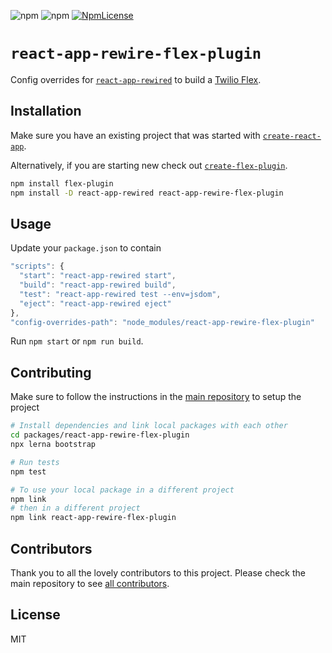 ![npm](https://img.shields.io/npm/v/react-app-rewire-flex-plugin.svg?style=flat-square)
![npm](https://img.shields.io/npm/dt/react-app-rewire-flex-plugin.svg?style=flat-square)
[![NpmLicense](https://img.shields.io/npm/l/react-app-rewire-flex-plugin.svg?style=flat-square)](LICENSE.md)

# `react-app-rewire-flex-plugin`

Config overrides for [`react-app-rewired`](https://npm.im/react-app-rewired) to build a [Twilio Flex](https://www.twilio.com/flex).

## Installation

Make sure you have an existing project that was started with [`create-react-app`](https://npm.im/create-react-app).

Alternatively, if you are starting new check out [`create-flex-plugin`](https://npm.im/create-flex-plugin).

```bash
npm install flex-plugin
npm install -D react-app-rewired react-app-rewire-flex-plugin
```

## Usage

Update your `package.json` to contain

```js
"scripts": {
  "start": "react-app-rewired start",
  "build": "react-app-rewired build",
  "test": "react-app-rewired test --env=jsdom",
  "eject": "react-app-rewired eject"
},
"config-overrides-path": "node_modules/react-app-rewire-flex-plugin"
```

Run `npm start` or `npm run build`.

## Contributing

Make sure to follow the instructions in the [main repository](https://github.com/twilio/flex-plugin-builder#contributing) to setup the project

```bash
# Install dependencies and link local packages with each other
cd packages/react-app-rewire-flex-plugin
npx lerna bootstrap

# Run tests
npm test

# To use your local package in a different project
npm link
# then in a different project
npm link react-app-rewire-flex-plugin
```

## Contributors

Thank you to all the lovely contributors to this project. Please check the main repository to see [all contributors](https://github.com/twilio/flex-plugin-builder#contributors).

## License

MIT
